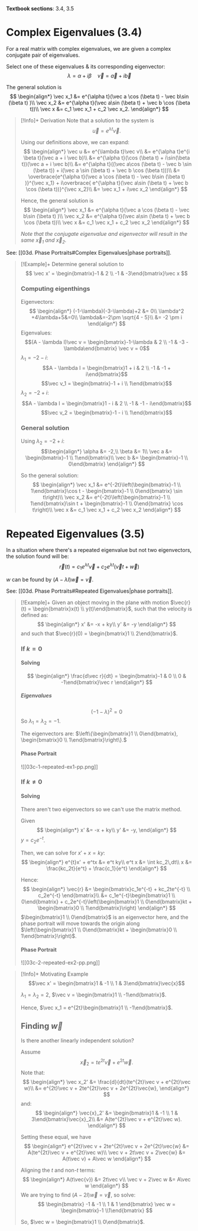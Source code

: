 **Textbook sections**: 3.4, 3.5

# Complex Eigenvalues (3.4)

For a real matrix with complex eigenvalues, we are given a complex conjugate pair of eigenvalues. 

Select one of these eigenvalues & its corresponding eigenvector:
$$
\lambda = \alpha + i\beta\quad\vec v = \vec a + i\vec b
$$

The general solution is
$$
\begin{align*}
\vec x_1 &= e^{\alpha t}(\vec a \cos (\beta t) - \vec b\sin (\beta t) )\\
\vec x_2 &= e^{\alpha t}(\vec a\sin (\beta t) + \vec b \cos (\beta t))\\
\vec x &= c_1 \vec x_1 + c_2 \vec x_2.
\end{align*}
$$

> [!Info]+ Derivation
> Note that a solution to the system is
> $$\vec u = e^{\lambda t}\vec v.$$
> 
> Using our definitions above, we can expand:
> $$
\begin{align*}
\vec u &= e^{\lambda t}\vec v\\
&= e^{\alpha t}e^{i \beta t}(\vec a + i \vec b)\\
&= e^{\alpha t}(\cos (\beta t) + i\sin(\beta t))(\vec a + i \vec b)\\
&= e^{\alpha t}((\vec a\cos (\beta t) - \vec b \sin (\beta t)) + i(\vec a \sin (\beta t) + \vec b \cos (\beta t)))\\
&= \overbrace{e^{\alpha t}(\vec a \cos (\beta t) - \vec b\sin (\beta t) )}^{\vec x_1} + i\overbrace{ e^{\alpha t}(\vec a\sin (\beta t) + \vec b \cos (\beta t))}^{\vec x_2}\\
&= \vec x_1 + i\vec x_2
\end{align*}
> $$
>
> Hence, the general solution is
> $$
\begin{align*}
\vec x_1 &= e^{\alpha t}(\vec a \cos (\beta t) - \vec b\sin (\beta t) )\\
\vec x_2 &= e^{\alpha t}(\vec a\sin (\beta t) + \vec b \cos (\beta t))\\
\vec x &= c_1 \vec x_1 + c_2 \vec x_2
\end{align*}
> $$
> 
> *Note that the conjugate eigenvalue and eigenvector will result in the same $\vec x_1$ and $\vec x_2$.*

See: [[03d. Phase Portraits#Complex Eigenvalues|phase portraits]].

> [!Example]+
> Determine general solution to
> $$
\vec x' = \begin{bmatrix}-1 & 2 \\ -1 & -3\end{bmatrix}\vec x
> $$
> 
> ### Computing eigenthings
> Eigenvectors:
> $$
\begin{align*}
(-1-\lambda)(-3-\lambda)+2 &= 0\\
\lambda^2 +4\lambda+5&=0\\
\lambda&=-2\pm \sqrt{4 - 5}\\
&= -2 \pm i
\end{align*}
> $$
> Eigenvalues:
> $$(A - \lambda I)\vec v = \begin{bmatrix}-1-\lambda & 2 \\ -1 & -3 - \lambda\end{bmatrix} \vec v = 0$$
> $\lambda_1 = - 2 - i$:
> $$A - \lambda I = \begin{bmatrix}1 + i & 2 \\ -1 & -1 + i\end{bmatrix}$$
> $$\vec v_1 = \begin{bmatrix}-1 + i \\ 1\end{bmatrix}$$
> $\lambda_2 = - 2 + i$:
> $$A - \lambda I = \begin{bmatrix}1 - i & 2 \\ -1 & -1 - i\end{bmatrix}$$
> $$\vec v_2 = \begin{bmatrix}-1 - i \\ 1\end{bmatrix}$$
> 
> ### General solution
> 
> Using $\lambda_2 = -2 + i$:
> $$\begin{align*}
\alpha &= -2,\\
\beta &= 1\\
\vec a &= \begin{bmatrix}-1 \\ 1\end{bmatrix}\\
\vec b &= \begin{bmatrix}-1 \\ 0\end{bmatrix}
\end{align*}
> $$
>
> So the general solution:
> $$
\begin{align*}
\vec x_1 &= e^{-2t}\left(\begin{bmatrix}-1 \\ 1\end{bmatrix}\cos t - \begin{bmatrix}-1 \\ 0\end{bmatrix} \sin t\right)\\
\vec x_2 &= e^{-2t}\left(\begin{bmatrix}-1 \\ 1\end{bmatrix}\sin t + \begin{bmatrix}-1 \\ 0\end{bmatrix} \cos t\right)\\
\vec x &= c_1 \vec x_1 + c_2 \vec x_2
\end{align*}
> $$

# Repeated Eigenvalues (3.5)

In a situation where there's a repeated eigenvalue but not two eigenvectors, the solution found will be:
$$
\vec r(t) = c_1 e^{\lambda t} \vec v + c_2 e^{\lambda t}(\vec vt + \vec w)
$$

$w$ can be found by $(A - \lambda I)\vec w = \vec v$.

See: [[03d. Phase Portraits#Repeated Eigenvalues|phase portraits]].

> [!Example]+
> Given an object moving in the plane with motion $\vec{r}(t) = \begin{bmatrix}x(t) \\ y(t)\end{bmatrix}$, such that the velocity is defined as:
> $$
\begin{align*}
x' &= -x + ky\\
y' &= -y
\end{align*}
> $$
> and such that $\vec{r}(0) = \begin{bmatrix}1 \\ 2\end{bmatrix}$.
>
> ### If $k = 0$
> 
> #### Solving
> $$
\begin{align*}
\frac{d\vec r}{dt} = \begin{bmatrix}-1 & 0 \\ 0 & -1\end{bmatrix}\vec r
\end{align*}
> $$
> 
> ##### Eigenvalues
> $$(-1 - \lambda)^2 = 0$$
> So $\lambda_1 = \lambda_2 = -1$.
> 
> The eigenvectors are: $\left\{\begin{bmatrix}1 \\ 0\end{bmatrix}, \begin{bmatrix}0 \\ 1\end{bmatrix}\right\}.$
> 
> #### Phase Portrait
> ![[03c-1-repeated-ex1-pp.png]]
> 
> ### If $k \neq 0$
> 
> #### Solving
> There aren't two eigenvectors so we can't use the matrix method.
> 
> Given
> $$
\begin{align*}
x' &= -x + ky\\
y' &= -y,
\end{align*}
> $$
> $y = c_2e^{-t}$.
> 
> Then, we can solve for $x' + x = ky$:
> $$
\begin{align*}
e^{t}x' + e^tx &= e^t ky\\
e^t x &= \int kc_2\,dt\\
x &= \frac{kc_2t}{e^t} + \frac{c_1}{e^t}
\end{align*}
> $$
> 
> Hence:
> $$
\begin{align*}
\vec{r} &= \begin{bmatrix}c_1e^{-t} + kc_2te^{-t} \\ c_2e^{-t} \end{bmatrix}\\
&= c_1e^{-t}\begin{bmatrix}1 \\ 0\end{bmatrix} + c_2e^{-t}\left(\begin{bmatrix}1 \\ 0\end{bmatrix}kt + \begin{bmatrix}0 \\ 1\end{bmatrix}\right)
\end{align*}
> $$
> $\begin{bmatrix}1 \\ 0\end{bmatrix}$ is an eigenvector here, and the phase portrait will move towards the origin along $\left(\begin{bmatrix}1 \\ 0\end{bmatrix}kt + \begin{bmatrix}0 \\ 1\end{bmatrix}\right)$.
>
> #### Phase Portrait
> ![[03c-2-repeated-ex2-pp.png]]

> [!Info]+ Motivating Example
> $$\vec x' = \begin{bmatrix}1 & -1 \\ 1 & 3\end{bmatrix}\vec{x}$$
> 
> $\lambda_1 = \lambda_2 = 2$, $\vec v = \begin{bmatrix}1 \\ -1\end{bmatrix}$.
> 
> Hence, $\vec x_1 = e^{2t}\begin{bmatrix}1 \\ -1\end{bmatrix}$.
> 
> ## Finding $\vec w$
> 
> Is there another linearly independent solution?
> 
> Assume $$\vec x_2 = te^{2t}\vec v + e^{2t}\vec w.$$
> Note that:
> $$
\begin{align*}
\vec x_2' &= \frac{d}{dt}(te^{2t}\vec v + e^{2t}\vec w)\\
&= e^{2t}\vec v + 2te^{2t}\vec v + 2e^{2t}\vec{w},
\end{align*}
> $$
> and:
> $$
\begin{align*}
\vec{x}_2' &= \begin{bmatrix}1 & -1 \\ 1 & 3\end{bmatrix}\vec{x}_2\\
&= A(te^{2t}\vec v + e^{2t}\vec w).
\end{align*}
> $$
> 
> Setting these equal, we have
> $$
\begin{align*}
e^{2t}\vec v + 2te^{2t}\vec v + 2e^{2t}\vec{w} &= A(te^{2t}\vec v + e^{2t}\vec w)\\
\vec v + 2t\vec v + 2\vec{w} &= A(t\vec v) + A\vec w
\end{align*}
> $$
> 
> Aligning the $t$ and non-$t$ terms:
> $$
\begin{align*}
A(t\vec{v}) &= 2t\vec v\\
\vec v + 2\vec w &= A\vec w
\end{align*}
> $$
> We are trying to find $(A - 2I)\vec w = \vec v$, so solve:
> $$
\begin{bmatrix}
-1 & -1 \\ 1 & 1
\end{bmatrix} \vec w = \begin{bmatrix}-1 \\1\end{bmatrix}
> $$
> 
> So, $\vec w = \begin{bmatrix}1 \\ 0\end{bmatrix}$.

